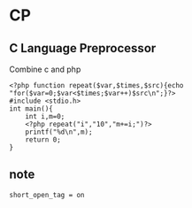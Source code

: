 # CP
 C Language Preprocessor
---
 Combine c and php
```
<?php function repeat($var,$times,$src){echo "for($var=0;$var<$times;$var++)$src\n";}?>
#include <stdio.h>
int main(){
    int i,m=0;
    <?php repeat("i","10","m+=i;")?>
    printf("%d\n",m);
    return 0;
}
```
## note
```
short_open_tag = on
```
